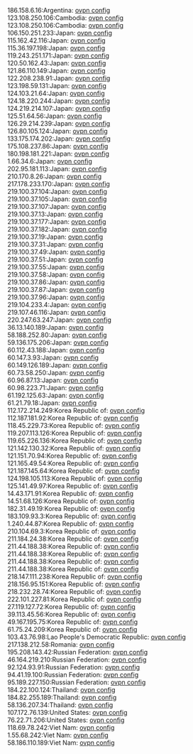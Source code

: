 186.158.6.16:Argentina: [ovpn config](vpn/186_158_6_16.ovpn)  
123.108.250.106:Cambodia: [ovpn config](vpn/123_108_250_106.ovpn)  
123.108.250.106:Cambodia: [ovpn config](vpn/123_108_250_106.ovpn)  
106.150.251.233:Japan: [ovpn config](vpn/106_150_251_233.ovpn)  
115.162.42.116:Japan: [ovpn config](vpn/115_162_42_116.ovpn)  
115.36.197.198:Japan: [ovpn config](vpn/115_36_197_198.ovpn)  
119.243.251.171:Japan: [ovpn config](vpn/119_243_251_171.ovpn)  
120.50.162.43:Japan: [ovpn config](vpn/120_50_162_43.ovpn)  
121.86.110.149:Japan: [ovpn config](vpn/121_86_110_149.ovpn)  
122.208.238.91:Japan: [ovpn config](vpn/122_208_238_91.ovpn)  
123.198.59.131:Japan: [ovpn config](vpn/123_198_59_131.ovpn)  
124.103.21.64:Japan: [ovpn config](vpn/124_103_21_64.ovpn)  
124.18.220.244:Japan: [ovpn config](vpn/124_18_220_244.ovpn)  
124.219.214.107:Japan: [ovpn config](vpn/124_219_214_107.ovpn)  
125.51.64.56:Japan: [ovpn config](vpn/125_51_64_56.ovpn)  
126.29.214.239:Japan: [ovpn config](vpn/126_29_214_239.ovpn)  
126.80.105.124:Japan: [ovpn config](vpn/126_80_105_124.ovpn)  
133.175.174.202:Japan: [ovpn config](vpn/133_175_174_202.ovpn)  
175.108.237.86:Japan: [ovpn config](vpn/175_108_237_86.ovpn)  
180.198.181.221:Japan: [ovpn config](vpn/180_198_181_221.ovpn)  
1.66.34.6:Japan: [ovpn config](vpn/1_66_34_6.ovpn)  
202.95.181.113:Japan: [ovpn config](vpn/202_95_181_113.ovpn)  
210.170.8.26:Japan: [ovpn config](vpn/210_170_8_26.ovpn)  
217.178.233.170:Japan: [ovpn config](vpn/217_178_233_170.ovpn)  
219.100.37.104:Japan: [ovpn config](vpn/219_100_37_104.ovpn)  
219.100.37.105:Japan: [ovpn config](vpn/219_100_37_105.ovpn)  
219.100.37.107:Japan: [ovpn config](vpn/219_100_37_107.ovpn)  
219.100.37.13:Japan: [ovpn config](vpn/219_100_37_13.ovpn)  
219.100.37.177:Japan: [ovpn config](vpn/219_100_37_177.ovpn)  
219.100.37.182:Japan: [ovpn config](vpn/219_100_37_182.ovpn)  
219.100.37.19:Japan: [ovpn config](vpn/219_100_37_19.ovpn)  
219.100.37.31:Japan: [ovpn config](vpn/219_100_37_31.ovpn)  
219.100.37.49:Japan: [ovpn config](vpn/219_100_37_49.ovpn)  
219.100.37.51:Japan: [ovpn config](vpn/219_100_37_51.ovpn)  
219.100.37.55:Japan: [ovpn config](vpn/219_100_37_55.ovpn)  
219.100.37.58:Japan: [ovpn config](vpn/219_100_37_58.ovpn)  
219.100.37.86:Japan: [ovpn config](vpn/219_100_37_86.ovpn)  
219.100.37.87:Japan: [ovpn config](vpn/219_100_37_87.ovpn)  
219.100.37.96:Japan: [ovpn config](vpn/219_100_37_96.ovpn)  
219.104.233.4:Japan: [ovpn config](vpn/219_104_233_4.ovpn)  
219.107.46.116:Japan: [ovpn config](vpn/219_107_46_116.ovpn)  
220.247.63.247:Japan: [ovpn config](vpn/220_247_63_247.ovpn)  
36.13.140.189:Japan: [ovpn config](vpn/36_13_140_189.ovpn)  
58.188.252.80:Japan: [ovpn config](vpn/58_188_252_80.ovpn)  
59.136.175.206:Japan: [ovpn config](vpn/59_136_175_206.ovpn)  
60.112.43.188:Japan: [ovpn config](vpn/60_112_43_188.ovpn)  
60.147.3.93:Japan: [ovpn config](vpn/60_147_3_93.ovpn)  
60.149.126.189:Japan: [ovpn config](vpn/60_149_126_189.ovpn)  
60.73.58.250:Japan: [ovpn config](vpn/60_73_58_250.ovpn)  
60.96.87.13:Japan: [ovpn config](vpn/60_96_87_13.ovpn)  
60.98.223.71:Japan: [ovpn config](vpn/60_98_223_71.ovpn)  
61.192.125.63:Japan: [ovpn config](vpn/61_192_125_63.ovpn)  
61.21.79.18:Japan: [ovpn config](vpn/61_21_79_18.ovpn)  
112.172.214.249:Korea Republic of: [ovpn config](vpn/112_172_214_249.ovpn)  
112.187.181.92:Korea Republic of: [ovpn config](vpn/112_187_181_92.ovpn)  
118.45.229.73:Korea Republic of: [ovpn config](vpn/118_45_229_73.ovpn)  
119.207.113.126:Korea Republic of: [ovpn config](vpn/119_207_113_126.ovpn)  
119.65.226.136:Korea Republic of: [ovpn config](vpn/119_65_226_136.ovpn)  
121.142.130.32:Korea Republic of: [ovpn config](vpn/121_142_130_32.ovpn)  
121.151.70.94:Korea Republic of: [ovpn config](vpn/121_151_70_94.ovpn)  
121.165.49.54:Korea Republic of: [ovpn config](vpn/121_165_49_54.ovpn)  
121.187.145.64:Korea Republic of: [ovpn config](vpn/121_187_145_64.ovpn)  
124.198.105.113:Korea Republic of: [ovpn config](vpn/124_198_105_113.ovpn)  
125.141.49.97:Korea Republic of: [ovpn config](vpn/125_141_49_97.ovpn)  
14.43.171.91:Korea Republic of: [ovpn config](vpn/14_43_171_91.ovpn)  
14.51.68.126:Korea Republic of: [ovpn config](vpn/14_51_68_126.ovpn)  
182.31.49.19:Korea Republic of: [ovpn config](vpn/182_31_49_19.ovpn)  
183.109.93.3:Korea Republic of: [ovpn config](vpn/183_109_93_3.ovpn)  
1.240.44.87:Korea Republic of: [ovpn config](vpn/1_240_44_87.ovpn)  
210.104.69.3:Korea Republic of: [ovpn config](vpn/210_104_69_3.ovpn)  
211.184.24.38:Korea Republic of: [ovpn config](vpn/211_184_24_38.ovpn)  
211.44.188.38:Korea Republic of: [ovpn config](vpn/211_44_188_38.ovpn)  
211.44.188.38:Korea Republic of: [ovpn config](vpn/211_44_188_38.ovpn)  
211.44.188.38:Korea Republic of: [ovpn config](vpn/211_44_188_38.ovpn)  
211.44.188.38:Korea Republic of: [ovpn config](vpn/211_44_188_38.ovpn)  
218.147.111.238:Korea Republic of: [ovpn config](vpn/218_147_111_238.ovpn)  
218.156.95.151:Korea Republic of: [ovpn config](vpn/218_156_95_151.ovpn)  
218.232.28.74:Korea Republic of: [ovpn config](vpn/218_232_28_74.ovpn)  
222.101.227.81:Korea Republic of: [ovpn config](vpn/222_101_227_81.ovpn)  
27.119.127.72:Korea Republic of: [ovpn config](vpn/27_119_127_72.ovpn)  
39.113.45.56:Korea Republic of: [ovpn config](vpn/39_113_45_56.ovpn)  
49.167.195.75:Korea Republic of: [ovpn config](vpn/49_167_195_75.ovpn)  
61.75.24.209:Korea Republic of: [ovpn config](vpn/61_75_24_209.ovpn)  
103.43.76.98:Lao People's Democratic Republic: [ovpn config](vpn/103_43_76_98.ovpn)  
217.138.212.58:Romania: [ovpn config](vpn/217_138_212_58.ovpn)  
195.208.143.42:Russian Federation: [ovpn config](vpn/195_208_143_42.ovpn)  
46.164.219.210:Russian Federation: [ovpn config](vpn/46_164_219_210.ovpn)  
92.124.93.91:Russian Federation: [ovpn config](vpn/92_124_93_91.ovpn)  
94.41.19.100:Russian Federation: [ovpn config](vpn/94_41_19_100.ovpn)  
95.189.227.150:Russian Federation: [ovpn config](vpn/95_189_227_150.ovpn)  
184.22.100.124:Thailand: [ovpn config](vpn/184_22_100_124.ovpn)  
184.82.255.189:Thailand: [ovpn config](vpn/184_82_255_189.ovpn)  
58.136.207.34:Thailand: [ovpn config](vpn/58_136_207_34.ovpn)  
107.172.76.139:United States: [ovpn config](vpn/107_172_76_139.ovpn)  
76.22.71.206:United States: [ovpn config](vpn/76_22_71_206.ovpn)  
118.69.78.242:Viet Nam: [ovpn config](vpn/118_69_78_242.ovpn)  
1.55.68.242:Viet Nam: [ovpn config](vpn/1_55_68_242.ovpn)  
58.186.110.189:Viet Nam: [ovpn config](vpn/58_186_110_189.ovpn)  
